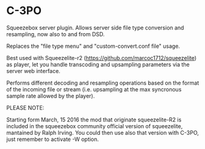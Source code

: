 # C-3PO

Squeezebox server plugin. Allows server side file type conversion and resampling, now  also to and from DSD.

Replaces the "file type menu"  and "custom-convert.conf file" usage.

Best used with Squeezelite-r2 (https://github.com/marcoc1712/squeezelite) as player, let you handle transcoding and upsampling parameters via the server web interface.

Performs different decoding and resampling operations based on the format of the incoming file or stream (i.e. upsampling at the max syncronous sample rate allowed by the player).

PLEASE NOTE:

Starting form March, 15 2016 the mod that originate squeezelite-R2 is included in the squeezebox community official version of squeezelite, mantained by Ralph Irving. You could then use also that version with C-3PO, just remember to activate -W option.